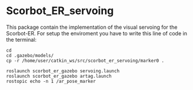 # Scorbot_ER_servoing

This package contain the implementation of the visual servoing for the Scorbot-ER. For setup the enviroment you have to write this line of code in the terminal: 

```
cd
cd .gazebo/models/
cp -r /home/user/catkin_ws/src/scorbot_er_servoing/marker0 .
```



```
roslaunch scorbot_er_gazebo servoing.launch
roslaunch scorbot_er_gazebo artag.launch
rostopic echo -n 1 /ar_pose_marker
```
